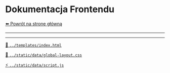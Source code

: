 # Dokumentacja Frontendu

[⬅️ Powrót na stronę główną](../README.md)

---


---

[📐 `../templates/index.html`](./index.html.md) 

[🎨 `../static/data/global-layout.css`](./data_global-layout.css.md)

[⚡ `../static/data/script.js`]()